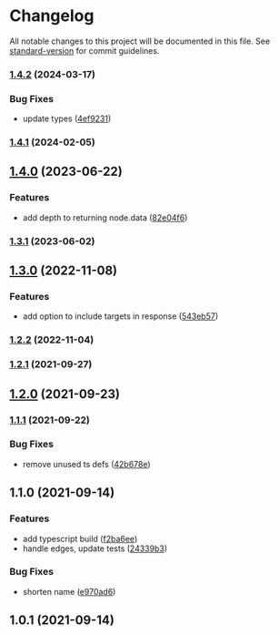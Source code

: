 # Changelog

All notable changes to this project will be documented in this file. See [standard-version](https://github.com/conventional-changelog/standard-version) for commit guidelines.

### [1.4.2](https://github.com/gorango/unist-util-ancestor/compare/v1.4.1...v1.4.2) (2024-03-17)


### Bug Fixes

* update types ([4ef9231](https://github.com/gorango/unist-util-ancestor/commit/4ef92319535d428791d1870e429e00c408b5d1e0))

### [1.4.1](https://github.com/gorango/unist-util-ancestor/compare/v1.4.0...v1.4.1) (2024-02-05)

## [1.4.0](https://github.com/gorango/unist-util-ancestor/compare/v1.3.1...v1.4.0) (2023-06-22)


### Features

* add depth to returning node.data ([82e04f6](https://github.com/gorango/unist-util-ancestor/commit/82e04f6e0ed1da38aaf52328d1dc4e3aa761fac9))

### [1.3.1](https://github.com/gorango/unist-util-ancestor/compare/v1.3.0...v1.3.1) (2023-06-02)

## [1.3.0](https://github.com/gorango/unist-util-ancestor/compare/v1.2.2...v1.3.0) (2022-11-08)


### Features

* add option to include targets in response ([543eb57](https://github.com/gorango/unist-util-ancestor/commit/543eb57e426d7a8401f93847236cd7ae79fd5038))

### [1.2.2](https://github.com/gorango/unist-util-ancestor/compare/v1.2.0...v1.2.2) (2022-11-04)

### [1.2.1](https://github.com/gorango/unist-util-ancestor/compare/v1.2.0...v1.2.1) (2021-09-27)

## [1.2.0](https://github.com/gorango/unist-util-ancestor/compare/v1.1.1...v1.2.0) (2021-09-23)

### [1.1.1](https://github.com/gorango/unist-util-ancestor/compare/v1.1.0...v1.1.1) (2021-09-22)


### Bug Fixes

* remove unused ts defs ([42b678e](https://github.com/gorango/unist-util-ancestor/commit/42b678e430f589abba61a9227a6f093223935490))

## 1.1.0 (2021-09-14)


### Features

* add typescript build ([f2ba6ee](https://github.com/gorango/unist-util-ancestor/commit/f2ba6ee370a1f2d326d4962bc0d1d9207367ab72))
* handle edges, update tests ([24339b3](https://github.com/gorango/unist-util-ancestor/commit/24339b37afc35264d9e5ed3844ccaa671882d32a))


### Bug Fixes

* shorten name ([e970ad6](https://github.com/gorango/unist-util-ancestor/commit/e970ad67f46c390282ec5fe60e54d0109075e755))

## 1.0.1 (2021-09-14)
